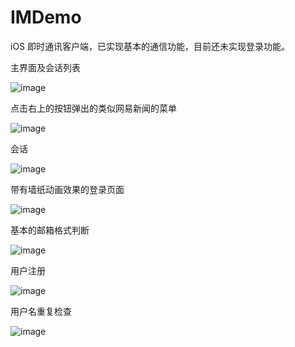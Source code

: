 # IMDemo

iOS 即时通讯客户端，已实现基本的通信功能，目前还未实现登录功能。


主界面及会话列表

![image](http://i3.tietuku.com/7ccc5fffce4fbc5b.png)








点击右上的按钮弹出的类似网易新闻的菜单

![image](http://i3.tietuku.com/6682cb942a49e01b.png)











会话

![image](http://i3.tietuku.com/002110578ace3fab.png)










带有墙纸动画效果的登录页面

![image](http://i3.tietuku.com/5e3b16c200ccdc92.png)










基本的邮箱格式判断

![image](http://i3.tietuku.com/e47f84e62e36f7b8.png)











用户注册

![image](http://i3.tietuku.com/3568c56e496d99ca.png)












用户名重复检查

![image](http://i3.tietuku.com/d7df49d0aaea2f29.png)
